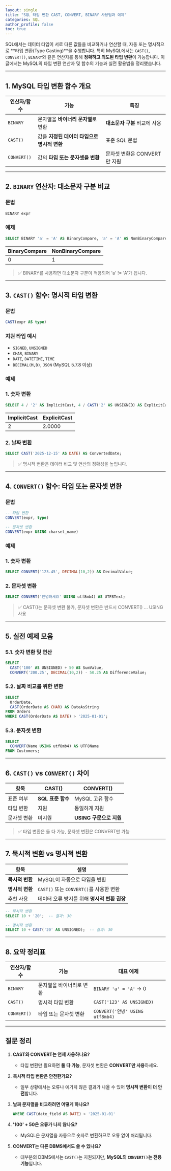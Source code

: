```yaml
---
layout: single
title: "SQL 타입 변환 CAST, CONVERT, BINARY 사용법과 예제"
categories: SQL
author_profile: false
toc: true
---
```


SQL에서는 데이터 타입이 서로 다른 값들을 비교하거나 연산할 때, 자동 또는 명시적으로 **타입 변환(Type Casting)**을 수행합니다. 특히 MySQL에서는 `CAST()`, `CONVERT()`, `BINARY`와 같은 연산자를 통해 **정확하고 의도된 타입 변환**이 가능합니다. 이 글에서는 MySQL의 타입 변환 연산자 및 함수의 기능과 실전 활용법을 정리했습니다.

------

## 1. MySQL 타입 변환 함수 개요

| 연산자/함수 | 기능                                        | 특징                          |
| ----------- | ------------------------------------------- | ----------------------------- |
| `BINARY`    | 문자열을 **바이너리 문자열**로 변환         | **대소문자 구분** 비교에 사용 |
| `CAST()`    | 값을 **지정된 데이터 타입으로 명시적 변환** | 표준 SQL 문법                 |
| `CONVERT()` | 값의 **타입 또는 문자셋을 변환**            | 문자셋 변환은 CONVERT만 지원  |

------

## 2. `BINARY` 연산자: 대소문자 구분 비교

### 문법

```sql
BINARY expr
```

### 예제

```sql
SELECT BINARY 'a' = 'A' AS BinaryCompare, 'a' = 'A' AS NonBinaryCompare;
```

| BinaryCompare | NonBinaryCompare |
| ------------- | ---------------- |
| 0             | 1                |

> ✅ BINARY를 사용하면 대소문자 구분이 적용되어 'a' != 'A'가 됩니다.

------

## 3. `CAST()` 함수: 명시적 타입 변환

### 문법

```sql
CAST(expr AS type)
```

### 지원 타입 예시

- `SIGNED`, `UNSIGNED`
- `CHAR`, `BINARY`
- `DATE`, `DATETIME`, `TIME`
- `DECIMAL(M,D)`, `JSON` (MySQL 5.7.8 이상)

### 예제

### 1. 숫자 변환

```sql
SELECT 4 / '2' AS ImplicitCast, 4 / CAST('2' AS UNSIGNED) AS ExplicitCast;
```

| ImplicitCast | ExplicitCast |
| ------------ | ------------ |
| 2            | 2.0000       |

### 2. 날짜 변환

```sql
SELECT CAST('2025-12-15' AS DATE) AS ConvertedDate;
```

> ✅ 명시적 변환은 데이터 비교 및 연산의 정확성을 높입니다.

------

## 4. `CONVERT()` 함수: 타입 또는 문자셋 변환

### 문법

```sql
-- 타입 변환
CONVERT(expr, type)

-- 문자셋 변환
CONVERT(expr USING charset_name)
```

### 예제

### 1. 숫자 변환

```sql
SELECT CONVERT('123.45', DECIMAL(10,2)) AS DecimalValue;
```

### 2. 문자셋 변환

```sql
SELECT CONVERT('안녕하세요' USING utf8mb4) AS UTF8Text;
```

> ✅ CAST()는 문자셋 변환 불가, 문자셋 변환은 반드시 CONVERT() ... USING 사용

------

## 5. 실전 예제 모음

### 5.1. 숫자 변환 및 연산

```sql
SELECT
  CAST('100' AS UNSIGNED) + 50 AS SumValue,
  CONVERT('200.25', DECIMAL(10,2)) - 50.25 AS DifferenceValue;
```

### 5.2. 날짜 비교를 위한 변환

```sql
SELECT
  OrderDate,
  CAST(OrderDate AS CHAR) AS DateAsString
FROM Orders
WHERE CAST(OrderDate AS DATE) > '2025-01-01';
```

### 5.3. 문자셋 변환

```sql
SELECT
  CONVERT(Name USING utf8mb4) AS UTF8Name
FROM Customers;
```

------

## 6. `CAST()` vs `CONVERT()` 차이

| 항목        | CAST()            | CONVERT()               |
| ----------- | ----------------- | ----------------------- |
| 표준 여부   | **SQL 표준 함수** | MySQL 고유 함수         |
| 타입 변환   | 지원              | 동일하게 지원           |
| 문자셋 변환 | 미지원            | **USING 구문으로 지원** |

> ✅ 타입 변환은 둘 다 가능, 문자셋 변환은 CONVERT만 가능

------

## 7. 묵시적 변환 vs 명시적 변환

| 항목            | 설명                                         |
| --------------- | -------------------------------------------- |
| **묵시적 변환** | MySQL이 자동으로 타입을 변환                 |
| **명시적 변환** | `CAST()` 또는 `CONVERT()`를 사용한 변환      |
| 추천 사용       | 데이터 오류 방지를 위해 **명시적 변환 권장** |

```sql
-- 묵시적 변환
SELECT 10 + '20';  -- 결과: 30

-- 명시적 변환
SELECT 10 + CAST('20' AS UNSIGNED);  -- 결과: 30
```

------

## 8. 요약 정리표

| 연산자/함수 | 기능                     | 대표 예제                       |
| ----------- | ------------------------ | ------------------------------- |
| `BINARY`    | 문자열을 바이너리로 변환 | `BINARY 'a' = 'A'` → 0          |
| `CAST()`    | 명시적 타입 변환         | `CAST('123' AS UNSIGNED)`       |
| `CONVERT()` | 타입 또는 문자셋 변환    | `CONVERT('안녕' USING utf8mb4)` |

------

## 질문 정리

1. **CAST와 CONVERT는 언제 사용하나요?**

   - 타입 변환만 필요하면 **둘 다 가능**, 문자셋 변환은 **CONVERT만 사용**하세요.

2. **묵시적 타입 변환은 안전한가요?**

   - 일부 상황에서는 오류나 예기치 않은 결과가 나올 수 있어 **명시적 변환이 더 안전**합니다.

3. **날짜 문자열을 비교하려면 어떻게 하나요?**

   ```sql
   WHERE CAST(date_field AS DATE) > '2025-01-01'
   ```

4. **'100' + 50은 오류가 나지 않나요?**

   - MySQL은 문자열을 자동으로 숫자로 변환하므로 오류 없이 처리됩니다.

5. **CONVERT는 다른 DBMS에서도 쓸 수 있나요?**

   - 대부분의 DBMS에서는 `CAST()`는 지원되지만, **MySQL의 `CONVERT()`는 전용 기능**입니다.
